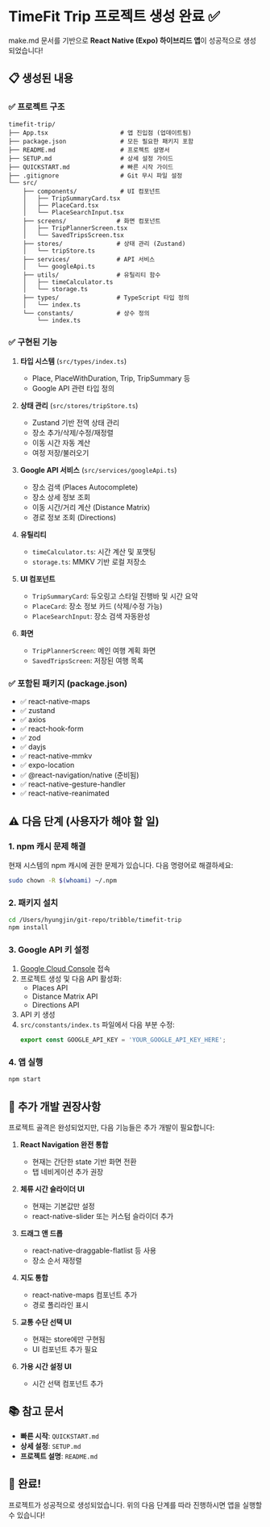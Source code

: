 # TimeFit Trip 프로젝트 생성 완료 ✅

make.md 문서를 기반으로 **React Native (Expo) 하이브리드 앱**이 성공적으로 생성되었습니다!

## 📋 생성된 내용

### ✅ 프로젝트 구조
```
timefit-trip/
├── App.tsx                    # 앱 진입점 (업데이트됨)
├── package.json               # 모든 필요한 패키지 포함
├── README.md                  # 프로젝트 설명서
├── SETUP.md                   # 상세 설정 가이드
├── QUICKSTART.md              # 빠른 시작 가이드
├── .gitignore                 # Git 무시 파일 설정
└── src/
    ├── components/            # UI 컴포넌트
    │   ├── TripSummaryCard.tsx
    │   ├── PlaceCard.tsx
    │   └── PlaceSearchInput.tsx
    ├── screens/              # 화면 컴포넌트
    │   ├── TripPlannerScreen.tsx
    │   └── SavedTripsScreen.tsx
    ├── stores/               # 상태 관리 (Zustand)
    │   └── tripStore.ts
    ├── services/             # API 서비스
    │   └── googleApi.ts
    ├── utils/                # 유틸리티 함수
    │   ├── timeCalculator.ts
    │   └── storage.ts
    ├── types/                # TypeScript 타입 정의
    │   └── index.ts
    └── constants/            # 상수 정의
        └── index.ts
```

### ✅ 구현된 기능

1. **타입 시스템** (`src/types/index.ts`)
   - Place, PlaceWithDuration, Trip, TripSummary 등
   - Google API 관련 타입 정의

2. **상태 관리** (`src/stores/tripStore.ts`)
   - Zustand 기반 전역 상태 관리
   - 장소 추가/삭제/수정/재정렬
   - 이동 시간 자동 계산
   - 여정 저장/불러오기

3. **Google API 서비스** (`src/services/googleApi.ts`)
   - 장소 검색 (Places Autocomplete)
   - 장소 상세 정보 조회
   - 이동 시간/거리 계산 (Distance Matrix)
   - 경로 정보 조회 (Directions)

4. **유틸리티**
   - `timeCalculator.ts`: 시간 계산 및 포맷팅
   - `storage.ts`: MMKV 기반 로컬 저장소

5. **UI 컴포넌트**
   - `TripSummaryCard`: 듀오링고 스타일 진행바 및 시간 요약
   - `PlaceCard`: 장소 정보 카드 (삭제/수정 가능)
   - `PlaceSearchInput`: 장소 검색 자동완성

6. **화면**
   - `TripPlannerScreen`: 메인 여행 계획 화면
   - `SavedTripsScreen`: 저장된 여행 목록

### ✅ 포함된 패키지 (package.json)

- ✅ react-native-maps
- ✅ zustand
- ✅ axios
- ✅ react-hook-form
- ✅ zod
- ✅ dayjs
- ✅ react-native-mmkv
- ✅ expo-location
- ✅ @react-navigation/native (준비됨)
- ✅ react-native-gesture-handler
- ✅ react-native-reanimated

## ⚠️ 다음 단계 (사용자가 해야 할 일)

### 1. npm 캐시 문제 해결

현재 시스템의 npm 캐시에 권한 문제가 있습니다. 다음 명령어로 해결하세요:

```bash
sudo chown -R $(whoami) ~/.npm
```

### 2. 패키지 설치

```bash
cd /Users/hyungjin/git-repo/tribble/timefit-trip
npm install
```

### 3. Google API 키 설정

1. [Google Cloud Console](https://console.cloud.google.com) 접속
2. 프로젝트 생성 및 다음 API 활성화:
   - Places API
   - Distance Matrix API
   - Directions API
3. API 키 생성
4. `src/constants/index.ts` 파일에서 다음 부분 수정:
   ```typescript
   export const GOOGLE_API_KEY = 'YOUR_GOOGLE_API_KEY_HERE';
   ```

### 4. 앱 실행

```bash
npm start
```

## 📝 추가 개발 권장사항

프로젝트 골격은 완성되었지만, 다음 기능들은 추가 개발이 필요합니다:

1. **React Navigation 완전 통합**
   - 현재는 간단한 state 기반 화면 전환
   - 탭 네비게이션 추가 권장

2. **체류 시간 슬라이더 UI**
   - 현재는 기본값만 설정
   - react-native-slider 또는 커스텀 슬라이더 추가

3. **드래그 앤 드롭**
   - react-native-draggable-flatlist 등 사용
   - 장소 순서 재정렬

4. **지도 통합**
   - react-native-maps 컴포넌트 추가
   - 경로 폴리라인 표시

5. **교통 수단 선택 UI**
   - 현재는 store에만 구현됨
   - UI 컴포넌트 추가 필요

6. **가용 시간 설정 UI**
   - 시간 선택 컴포넌트 추가

## 📚 참고 문서

- **빠른 시작**: `QUICKSTART.md`
- **상세 설정**: `SETUP.md`
- **프로젝트 설명**: `README.md`

## 🎉 완료!

프로젝트가 성공적으로 생성되었습니다. 위의 다음 단계를 따라 진행하시면 앱을 실행할 수 있습니다!


